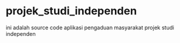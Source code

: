# projek_studi_independen
ini adalah source code aplikasi pengaduan masyarakat projek studi independen
